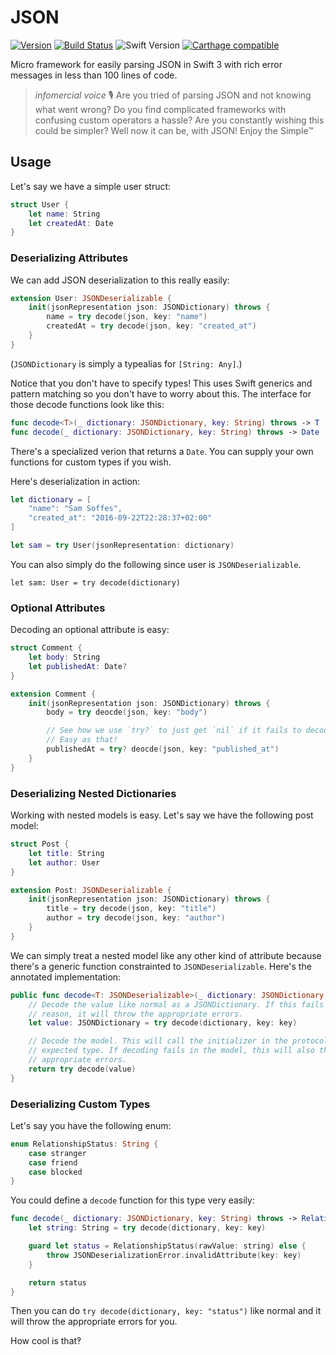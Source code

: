 # JSON

[![Version](https://img.shields.io/github/release/soffes/JSON.svg)](https://github.com/soffes/JSON/releases)
[![Build Status](https://travis-ci.org/soffes/JSON.svg?branch=master)](https://travis-ci.org/soffes/JSON)
![Swift Version](https://img.shields.io/badge/swift-3.0.2-orange.svg)
[![Carthage compatible](https://img.shields.io/badge/Carthage-compatible-4BC51D.svg?style=flat)](https://github.com/Carthage/Carthage)

Micro framework for easily parsing JSON in Swift 3 with rich error messages in less than 100 lines of code.

> *infomercial voice* 🎙 Are you tried of parsing JSON and not knowing what went wrong? Do you find complicated frameworks with confusing custom operators a hassle? Are you constantly wishing this could be simpler? Well now it can be, with JSON! Enjoy the Simple™


## Usage

Let's say we have a simple user struct:

``` swift
struct User {
    let name: String
    let createdAt: Date
}
```


### Deserializing Attributes

We can add JSON deserialization to this really easily:

``` swift
extension User: JSONDeserializable {
    init(jsonRepresentation json: JSONDictionary) throws {
        name = try decode(json, key: "name")
        createdAt = try decode(json, key: "created_at")
    }
}
```

(`JSONDictionary` is simply a typealias for `[String: Any]`.)

Notice that you don't have to specify types! This uses Swift generics and pattern matching so you don't have to worry about this. The interface for those decode functions look like this:

``` swift
func decode<T>(_ dictionary: JSONDictionary, key: String) throws -> T
func decode(_ dictionary: JSONDictionary, key: String) throws -> Date
```

There's a specialized verion that returns a `Date`. You can supply your own functions for custom types if you wish.

Here's deserialization in action:

``` swift
let dictionary = [
    "name": "Sam Soffes",
    "created_at": "2016-09-22T22:28:37+02:00"
]

let sam = try User(jsonRepresentation: dictionary)
```

You can also simply do the following since user is `JSONDeserializable`.

```
let sam: User = try decode(dictionary)
```

### Optional Attributes

Decoding an optional attribute is easy:

``` swift
struct Comment {
    let body: String
    let publishedAt: Date?
}

extension Comment {
    init(jsonRepresentation json: JSONDictionary) throws {
        body = try deocde(json, key: "body")

        // See how we use `try?` to just get `nil` if it fails to decode?
        // Easy as that!
        publishedAt = try? deocde(json, key: "published_at")
    }
}
```

### Deserializing Nested Dictionaries

Working with nested models is easy. Let's say we have the following post model:

``` swift
struct Post {
    let title: String
    let author: User
}

extension Post: JSONDeserializable {
    init(jsonRepresentation json: JSONDictionary) throws {
        title = try decode(json, key: "title")
        author = try decode(json, key: "author")
    }
}
```

We can simply treat a nested model like any other kind of attribute because there's a generic function constrainted to `JSONDeserializable`. Here's the annotated implementation:

``` swift
public func decode<T: JSONDeserializable>(_ dictionary: JSONDictionary, key: String) throws -> T {
    // Decode the value like normal as a JSONDictionary. If this fails for whatever
    // reason, it will throw the appropriate errors.
    let value: JSONDictionary = try decode(dictionary, key: key)

    // Decode the model. This will call the initializer in the protocol for the
    // expected type. If decoding fails in the model, this will also throw the
    // appropriate errors.
    return try decode(value)
}
```


### Deserializing Custom Types

Let's say you have the following enum:

``` swift
enum RelationshipStatus: String {
    case stranger
    case friend
    case blocked
}
```

You could define a `decode` function for this type very easily:

``` swift
func decode(_ dictionary: JSONDictionary, key: String) throws -> RelationshipStatus {
    let string: String = try decode(dictionary, key: key)

    guard let status = RelationshipStatus(rawValue: string) else {
        throw JSONDeserializationError.invalidAttribute(key: key)
    }

    return status
}
```

Then you can do `try decode(dictionary, key: "status")` like normal and it will throw the appropriate errors for you.

How cool is that‽
